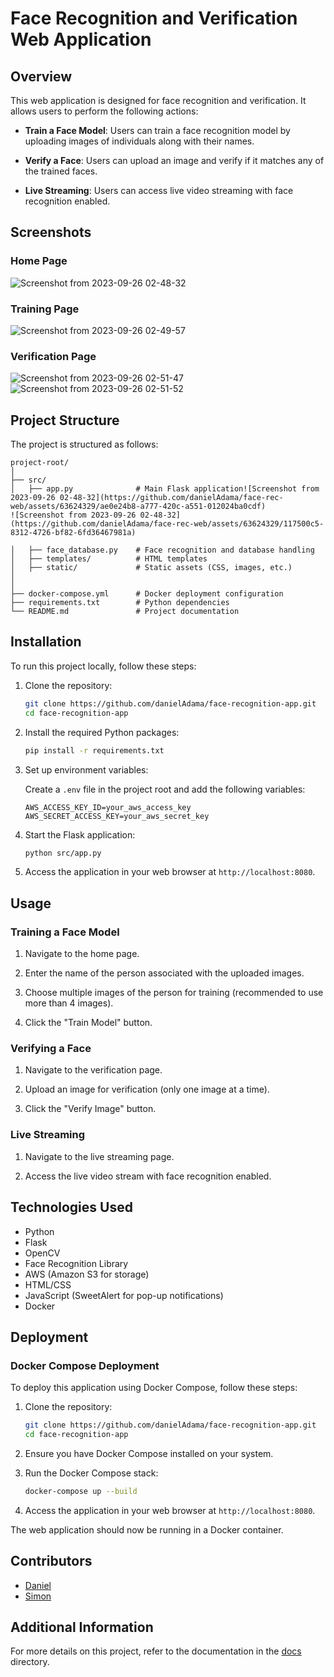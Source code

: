 # Face Recognition and Verification Web Application

## Overview

This web application is designed for face recognition and verification. It allows users to perform the following actions:

- **Train a Face Model**: Users can train a face recognition model by uploading images of individuals along with their names.

- **Verify a Face**: Users can upload an image and verify if it matches any of the trained faces.

- **Live Streaming**: Users can access live video streaming with face recognition enabled.

## Screenshots

### Home Page

![Screenshot from 2023-09-26 02-48-32](https://github.com/danielAdama/face-rec-web/assets/63624329/903911c9-f9d8-494d-91ec-15ee4899eb04)

### Training Page

![Screenshot from 2023-09-26 02-49-57](https://github.com/danielAdama/face-rec-web/assets/63624329/d4f5df9d-f982-4bca-8749-f7a080e15996)

### Verification Page

![Screenshot from 2023-09-26 02-51-47](https://github.com/danielAdama/face-rec-web/assets/63624329/89c06fbd-abd6-4c9e-8487-a5dcb7fc9a8e)
![Screenshot from 2023-09-26 02-51-52](https://github.com/danielAdama/face-rec-web/assets/63624329/d5861274-b622-41eb-b7f0-6e2980f7eb8e)

## Project Structure

The project is structured as follows:

```
project-root/
│
├── src/
│   ├── app.py              # Main Flask application![Screenshot from 2023-09-26 02-48-32](https://github.com/danielAdama/face-rec-web/assets/63624329/ae0e24b8-a777-420c-a551-012024ba0cdf)
![Screenshot from 2023-09-26 02-48-32](https://github.com/danielAdama/face-rec-web/assets/63624329/117500c5-8312-4726-bf82-6fd36467981a)

│   ├── face_database.py    # Face recognition and database handling
│   ├── templates/          # HTML templates
│   ├── static/             # Static assets (CSS, images, etc.)
│   
│
├── docker-compose.yml      # Docker deployment configuration
├── requirements.txt        # Python dependencies
└── README.md               # Project documentation
```

## Installation

To run this project locally, follow these steps:

1. Clone the repository:

   ```bash
   git clone https://github.com/danielAdama/face-recognition-app.git
   cd face-recognition-app
   ```

2. Install the required Python packages:

   ```bash
   pip install -r requirements.txt
   ```

3. Set up environment variables:

   Create a `.env` file in the project root and add the following variables:

   ```env
   AWS_ACCESS_KEY_ID=your_aws_access_key
   AWS_SECRET_ACCESS_KEY=your_aws_secret_key
   ```

4. Start the Flask application:

   ```bash
   python src/app.py
   ```

5. Access the application in your web browser at `http://localhost:8080`.

## Usage

### Training a Face Model

1. Navigate to the home page.

2. Enter the name of the person associated with the uploaded images.

3. Choose multiple images of the person for training (recommended to use more than 4 images).

4. Click the "Train Model" button.

### Verifying a Face

1. Navigate to the verification page.

2. Upload an image for verification (only one image at a time).

3. Click the "Verify Image" button.

### Live Streaming

1. Navigate to the live streaming page.

2. Access the live video stream with face recognition enabled.

## Technologies Used

- Python
- Flask
- OpenCV
- Face Recognition Library
- AWS (Amazon S3 for storage)
- HTML/CSS
- JavaScript (SweetAlert for pop-up notifications)
- Docker

## Deployment

### Docker Compose Deployment

To deploy this application using Docker Compose, follow these steps:

1. Clone the repository:

   ```bash
   git clone https://github.com/danielAdama/face-recognition-app.git
   cd face-recognition-app
   ```

2. Ensure you have Docker Compose installed on your system.

3. Run the Docker Compose stack:

   ```bash
   docker-compose up --build
   ```

4. Access the application in your web browser at `http://localhost:8080`.

The web application should now be running in a Docker container.

## Contributors

- [Daniel](https://github.com/danielAdama)
- [Simon](https://github.com/Toviarock1)

## Additional Information

For more details on this project, refer to the documentation in the [docs](docs/) directory.
```

